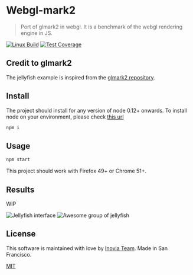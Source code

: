 #  Webgl-mark2

> Port of glmark2 in webgl. It is a benchmark of the webgl rendering engine in JS.

[![Linux Build][travis-image]][travis-url]
[![Test Coverage][coveralls-image]][coveralls-url]

## Credit to glmark2

The jellyfish example is inspired from the [glmark2 repository](https://github.com/glmark2/glmark2). 

## Install

The project should install for any version of node 0.12+ onwards. To install node on your environment, please check [this url](http://nodejs.org)
```bash
npm i
```

## Usage

```bash
npm start
```
This project should work with Firefox 49+ or Chrome 51+.

## Results

WIP

![Jellyfish interface](https://github.com/Edouard360/webgl-mark2/blob/master/public/data/assets/jellyfish.gif)
![Awesome group of jellyfish](https://github.com/Edouard360/webgl-mark2/blob/master/public/data/img/Trim.gif)

## License

This software is  maintained with love by [Inovia Team](https://inovia-team.com).
Made in San Francisco.

[MIT](http://vjpr.mit-license.org)

[npm-image]: https://img.shields.io/npm/v/live-xxx.svg
[npm-url]: https://npmjs.org/package/live-xxx
[travis-image]: https://img.shields.io/travis/live-js/live-xxx/master.svg
[travis-url]: https://travis-ci.org/live-js/live-xxx
[coveralls-image]: https://img.shields.io/coveralls/live-js/live-xxx/master.svg
[coveralls-url]: https://coveralls.io/r/live-js/live-xxx?branch=master

